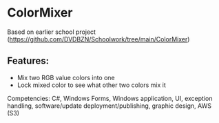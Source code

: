 # ColorMixer #
Based on earlier school project (https://github.com/DVDBZN/Schoolwork/tree/main/ColorMixer)
## Features: ##
- Mix two RGB value colors into one
- Lock mixed color to see what other two colors mix it

Competencies: C#, Windows Forms, Windows application, UI, exception handling, software/update deployment/publishing, graphic design, AWS (S3)
